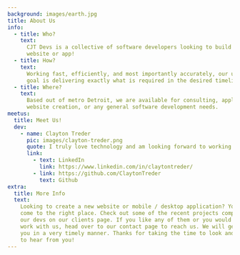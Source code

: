 ```yaml
---
background: images/earth.jpg
title: About Us
info:
  - title: Who?
    text:
      CJT Devs is a collective of software developers looking to build your next
      website or app!
  - title: How?
    text:
      Working fast, efficiently, and most importantly accurately, our ultimate
      goal is delivering exactly what is required in the desired timeline.
  - title: Where?
    text:
      Based out of metro Detroit, we are available for consulting, application /
      website creation, or any general software development needs.
meetus:
  title: Meet Us!
  dev:
    - name: Clayton Treder
      pic: images/clayton-treder.png
      quote: I truly love technology and am looking forward to working with you!
      link:
        - text: LinkedIn
          link: https://www.linkedin.com/in/claytontreder/
        - link: https://github.com/ClaytonTreder
          text: Github
extra:
  title: More Info
  text:
    Looking to create a new website or mobile / desktop application? You have
    come to the right place. Check out some of the recent projects completed by
    our devs on our clients page. If you like any of them or you would like to
    work with us, head over to our contact page to reach us. We will get back to
    you in a very timely manner. Thanks for taking the time to look and we hope
    to hear from you!
---
```

